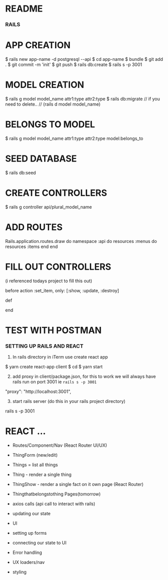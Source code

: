 # README

### RAILS ###
# APP CREATION
$ rails new app-name -d postgresql --api
$ cd app-name
$ bundle
$ git add .
$ git commit -m 'init'
$ git push 
$ rails db:create
$ rails s -p 3001

# MODEL CREATION

$ rails g model model_name attr1:type attr2:type
$ rails db:migrate
// if you need to delete.. //
(rails d model model_name)

# BELONGS TO MODEL

$ rails g model model_name attr1:type attr2:type model:belongs_to
# SEED DATABASE

$ rails db:seed
# CREATE CONTROLLERS

$ rails g controller api/plural_model_name

# ADD ROUTES
Rails.application.routes.draw do
  namespace :api do
    resources :menus do
      resources :items
    end
end

# FILL OUT CONTROLLERS
(i referenced todays project to fill this out)

before action :set_item, only: [:show, :update, :destroy]

def 

end
# TEST WITH POSTMAN

### SETTING UP RAILS AND REACT ###

1. In rails directory in iTerm use create react app

$ yarn create react-app client 
$ cd
$ yarn start

2. add proxy in client/package.json, for this to work we will always have rails run on port 3001 ie `rails s -p 3001`

"proxy": "http://localhost:3001",

3. start rails server (do this in your rails project directory)

rails s -p 3001

# REACT ...

 - Routes/Component/Nav (React Router UI/UX)

 - ThingForm (new/edit)

 - Things = list all things

 - Thing - render a single thing

 - ThingShow - render a single fact on it own page (React Router)

 - Thingthatbelongstothing Pages(tomorrow)

 - axios calls (api call to interact with rails)

 - updating our state

 - UI

 - setting up forms

 - connecting our state to UI

 - Error handling

 - UX loaders/nav

 - styling 

